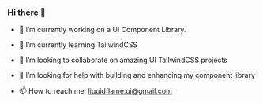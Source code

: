### Hi there 👋





- 🔭 I’m currently working on a UI Component Library. 

- 🌱 I’m currently learning TailwindCSS

- 👯 I’m looking to collaborate on amazing UI TailwindCSS projects

- 🤔 I’m looking for help with building and enhancing my component library

- 📫 How to reach me: liquidflame.ui@gmail.com


